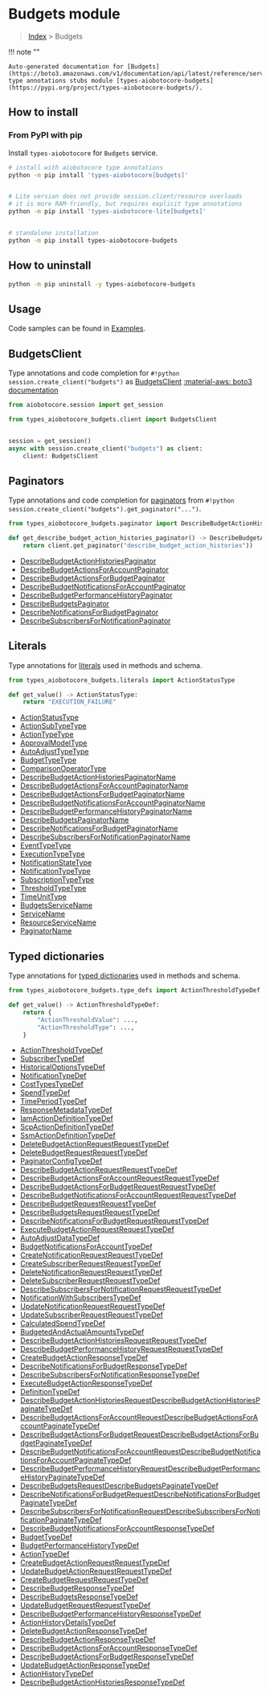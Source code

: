 # Budgets module

> [Index](../README.md) > Budgets


!!! note ""

    Auto-generated documentation for [Budgets](https://boto3.amazonaws.com/v1/documentation/api/latest/reference/services/budgets.html#Budgets)
    type annotations stubs module [types-aiobotocore-budgets](https://pypi.org/project/types-aiobotocore-budgets/).

## How to install



### From PyPI with pip

Install `types-aiobotocore` for `Budgets` service.

```bash
# install with aiobotocore type annotations
python -m pip install 'types-aiobotocore[budgets]'


# Lite version does not provide session.client/resource overloads
# it is more RAM-friendly, but requires explicit type annotations
python -m pip install 'types-aiobotocore-lite[budgets]'


# standalone installation
python -m pip install types-aiobotocore-budgets
```



## How to uninstall

```bash
python -m pip uninstall -y types-aiobotocore-budgets
```

## Usage

Code samples can be found in [Examples](./usage.md).

## BudgetsClient

Type annotations and code completion for  `#!python session.create_client("budgets")` as [BudgetsClient](./client.md)
[:material-aws: boto3 documentation](https://boto3.amazonaws.com/v1/documentation/api/latest/reference/services/budgets.html#Budgets.Client)

```python title="Usage example"
from aiobotocore.session import get_session

from types_aiobotocore_budgets.client import BudgetsClient


session = get_session()
async with session.create_client("budgets") as client:
    client: BudgetsClient
```


## Paginators

Type annotations and code completion for
[paginators](./paginators.md)
from `#!python session.create_client("budgets").get_paginator("...")`.

```python title="Usage example"
from types_aiobotocore_budgets.paginator import DescribeBudgetActionHistoriesPaginator

def get_describe_budget_action_histories_paginator() -> DescribeBudgetActionHistoriesPaginator:
    return client.get_paginator("describe_budget_action_histories"))
```

- [DescribeBudgetActionHistoriesPaginator](./paginators.md#describebudgetactionhistoriespaginator)
- [DescribeBudgetActionsForAccountPaginator](./paginators.md#describebudgetactionsforaccountpaginator)
- [DescribeBudgetActionsForBudgetPaginator](./paginators.md#describebudgetactionsforbudgetpaginator)
- [DescribeBudgetNotificationsForAccountPaginator](./paginators.md#describebudgetnotificationsforaccountpaginator)
- [DescribeBudgetPerformanceHistoryPaginator](./paginators.md#describebudgetperformancehistorypaginator)
- [DescribeBudgetsPaginator](./paginators.md#describebudgetspaginator)
- [DescribeNotificationsForBudgetPaginator](./paginators.md#describenotificationsforbudgetpaginator)
- [DescribeSubscribersForNotificationPaginator](./paginators.md#describesubscribersfornotificationpaginator)








## Literals

Type annotations for [literals](./literals.md) used in methods and schema.

```python title="Usage example"
from types_aiobotocore_budgets.literals import ActionStatusType

def get_value() -> ActionStatusType:
    return "EXECUTION_FAILURE"
```

- [ActionStatusType](./literals.md#actionstatustype)
- [ActionSubTypeType](./literals.md#actionsubtypetype)
- [ActionTypeType](./literals.md#actiontypetype)
- [ApprovalModelType](./literals.md#approvalmodeltype)
- [AutoAdjustTypeType](./literals.md#autoadjusttypetype)
- [BudgetTypeType](./literals.md#budgettypetype)
- [ComparisonOperatorType](./literals.md#comparisonoperatortype)
- [DescribeBudgetActionHistoriesPaginatorName](./literals.md#describebudgetactionhistoriespaginatorname)
- [DescribeBudgetActionsForAccountPaginatorName](./literals.md#describebudgetactionsforaccountpaginatorname)
- [DescribeBudgetActionsForBudgetPaginatorName](./literals.md#describebudgetactionsforbudgetpaginatorname)
- [DescribeBudgetNotificationsForAccountPaginatorName](./literals.md#describebudgetnotificationsforaccountpaginatorname)
- [DescribeBudgetPerformanceHistoryPaginatorName](./literals.md#describebudgetperformancehistorypaginatorname)
- [DescribeBudgetsPaginatorName](./literals.md#describebudgetspaginatorname)
- [DescribeNotificationsForBudgetPaginatorName](./literals.md#describenotificationsforbudgetpaginatorname)
- [DescribeSubscribersForNotificationPaginatorName](./literals.md#describesubscribersfornotificationpaginatorname)
- [EventTypeType](./literals.md#eventtypetype)
- [ExecutionTypeType](./literals.md#executiontypetype)
- [NotificationStateType](./literals.md#notificationstatetype)
- [NotificationTypeType](./literals.md#notificationtypetype)
- [SubscriptionTypeType](./literals.md#subscriptiontypetype)
- [ThresholdTypeType](./literals.md#thresholdtypetype)
- [TimeUnitType](./literals.md#timeunittype)
- [BudgetsServiceName](./literals.md#budgetsservicename)
- [ServiceName](./literals.md#servicename)
- [ResourceServiceName](./literals.md#resourceservicename)
- [PaginatorName](./literals.md#paginatorname)




## Typed dictionaries

Type annotations for [typed dictionaries](./type_defs.md) used in methods and schema.

```python title="Usage example"
from types_aiobotocore_budgets.type_defs import ActionThresholdTypeDef

def get_value() -> ActionThresholdTypeDef:
    return {
        "ActionThresholdValue": ...,
        "ActionThresholdType": ...,
    }
```

- [ActionThresholdTypeDef](./type_defs.md#actionthresholdtypedef)
- [SubscriberTypeDef](./type_defs.md#subscribertypedef)
- [HistoricalOptionsTypeDef](./type_defs.md#historicaloptionstypedef)
- [NotificationTypeDef](./type_defs.md#notificationtypedef)
- [CostTypesTypeDef](./type_defs.md#costtypestypedef)
- [SpendTypeDef](./type_defs.md#spendtypedef)
- [TimePeriodTypeDef](./type_defs.md#timeperiodtypedef)
- [ResponseMetadataTypeDef](./type_defs.md#responsemetadatatypedef)
- [IamActionDefinitionTypeDef](./type_defs.md#iamactiondefinitiontypedef)
- [ScpActionDefinitionTypeDef](./type_defs.md#scpactiondefinitiontypedef)
- [SsmActionDefinitionTypeDef](./type_defs.md#ssmactiondefinitiontypedef)
- [DeleteBudgetActionRequestRequestTypeDef](./type_defs.md#deletebudgetactionrequestrequesttypedef)
- [DeleteBudgetRequestRequestTypeDef](./type_defs.md#deletebudgetrequestrequesttypedef)
- [PaginatorConfigTypeDef](./type_defs.md#paginatorconfigtypedef)
- [DescribeBudgetActionRequestRequestTypeDef](./type_defs.md#describebudgetactionrequestrequesttypedef)
- [DescribeBudgetActionsForAccountRequestRequestTypeDef](./type_defs.md#describebudgetactionsforaccountrequestrequesttypedef)
- [DescribeBudgetActionsForBudgetRequestRequestTypeDef](./type_defs.md#describebudgetactionsforbudgetrequestrequesttypedef)
- [DescribeBudgetNotificationsForAccountRequestRequestTypeDef](./type_defs.md#describebudgetnotificationsforaccountrequestrequesttypedef)
- [DescribeBudgetRequestRequestTypeDef](./type_defs.md#describebudgetrequestrequesttypedef)
- [DescribeBudgetsRequestRequestTypeDef](./type_defs.md#describebudgetsrequestrequesttypedef)
- [DescribeNotificationsForBudgetRequestRequestTypeDef](./type_defs.md#describenotificationsforbudgetrequestrequesttypedef)
- [ExecuteBudgetActionRequestRequestTypeDef](./type_defs.md#executebudgetactionrequestrequesttypedef)
- [AutoAdjustDataTypeDef](./type_defs.md#autoadjustdatatypedef)
- [BudgetNotificationsForAccountTypeDef](./type_defs.md#budgetnotificationsforaccounttypedef)
- [CreateNotificationRequestRequestTypeDef](./type_defs.md#createnotificationrequestrequesttypedef)
- [CreateSubscriberRequestRequestTypeDef](./type_defs.md#createsubscriberrequestrequesttypedef)
- [DeleteNotificationRequestRequestTypeDef](./type_defs.md#deletenotificationrequestrequesttypedef)
- [DeleteSubscriberRequestRequestTypeDef](./type_defs.md#deletesubscriberrequestrequesttypedef)
- [DescribeSubscribersForNotificationRequestRequestTypeDef](./type_defs.md#describesubscribersfornotificationrequestrequesttypedef)
- [NotificationWithSubscribersTypeDef](./type_defs.md#notificationwithsubscriberstypedef)
- [UpdateNotificationRequestRequestTypeDef](./type_defs.md#updatenotificationrequestrequesttypedef)
- [UpdateSubscriberRequestRequestTypeDef](./type_defs.md#updatesubscriberrequestrequesttypedef)
- [CalculatedSpendTypeDef](./type_defs.md#calculatedspendtypedef)
- [BudgetedAndActualAmountsTypeDef](./type_defs.md#budgetedandactualamountstypedef)
- [DescribeBudgetActionHistoriesRequestRequestTypeDef](./type_defs.md#describebudgetactionhistoriesrequestrequesttypedef)
- [DescribeBudgetPerformanceHistoryRequestRequestTypeDef](./type_defs.md#describebudgetperformancehistoryrequestrequesttypedef)
- [CreateBudgetActionResponseTypeDef](./type_defs.md#createbudgetactionresponsetypedef)
- [DescribeNotificationsForBudgetResponseTypeDef](./type_defs.md#describenotificationsforbudgetresponsetypedef)
- [DescribeSubscribersForNotificationResponseTypeDef](./type_defs.md#describesubscribersfornotificationresponsetypedef)
- [ExecuteBudgetActionResponseTypeDef](./type_defs.md#executebudgetactionresponsetypedef)
- [DefinitionTypeDef](./type_defs.md#definitiontypedef)
- [DescribeBudgetActionHistoriesRequestDescribeBudgetActionHistoriesPaginateTypeDef](./type_defs.md#describebudgetactionhistoriesrequestdescribebudgetactionhistoriespaginatetypedef)
- [DescribeBudgetActionsForAccountRequestDescribeBudgetActionsForAccountPaginateTypeDef](./type_defs.md#describebudgetactionsforaccountrequestdescribebudgetactionsforaccountpaginatetypedef)
- [DescribeBudgetActionsForBudgetRequestDescribeBudgetActionsForBudgetPaginateTypeDef](./type_defs.md#describebudgetactionsforbudgetrequestdescribebudgetactionsforbudgetpaginatetypedef)
- [DescribeBudgetNotificationsForAccountRequestDescribeBudgetNotificationsForAccountPaginateTypeDef](./type_defs.md#describebudgetnotificationsforaccountrequestdescribebudgetnotificationsforaccountpaginatetypedef)
- [DescribeBudgetPerformanceHistoryRequestDescribeBudgetPerformanceHistoryPaginateTypeDef](./type_defs.md#describebudgetperformancehistoryrequestdescribebudgetperformancehistorypaginatetypedef)
- [DescribeBudgetsRequestDescribeBudgetsPaginateTypeDef](./type_defs.md#describebudgetsrequestdescribebudgetspaginatetypedef)
- [DescribeNotificationsForBudgetRequestDescribeNotificationsForBudgetPaginateTypeDef](./type_defs.md#describenotificationsforbudgetrequestdescribenotificationsforbudgetpaginatetypedef)
- [DescribeSubscribersForNotificationRequestDescribeSubscribersForNotificationPaginateTypeDef](./type_defs.md#describesubscribersfornotificationrequestdescribesubscribersfornotificationpaginatetypedef)
- [DescribeBudgetNotificationsForAccountResponseTypeDef](./type_defs.md#describebudgetnotificationsforaccountresponsetypedef)
- [BudgetTypeDef](./type_defs.md#budgettypedef)
- [BudgetPerformanceHistoryTypeDef](./type_defs.md#budgetperformancehistorytypedef)
- [ActionTypeDef](./type_defs.md#actiontypedef)
- [CreateBudgetActionRequestRequestTypeDef](./type_defs.md#createbudgetactionrequestrequesttypedef)
- [UpdateBudgetActionRequestRequestTypeDef](./type_defs.md#updatebudgetactionrequestrequesttypedef)
- [CreateBudgetRequestRequestTypeDef](./type_defs.md#createbudgetrequestrequesttypedef)
- [DescribeBudgetResponseTypeDef](./type_defs.md#describebudgetresponsetypedef)
- [DescribeBudgetsResponseTypeDef](./type_defs.md#describebudgetsresponsetypedef)
- [UpdateBudgetRequestRequestTypeDef](./type_defs.md#updatebudgetrequestrequesttypedef)
- [DescribeBudgetPerformanceHistoryResponseTypeDef](./type_defs.md#describebudgetperformancehistoryresponsetypedef)
- [ActionHistoryDetailsTypeDef](./type_defs.md#actionhistorydetailstypedef)
- [DeleteBudgetActionResponseTypeDef](./type_defs.md#deletebudgetactionresponsetypedef)
- [DescribeBudgetActionResponseTypeDef](./type_defs.md#describebudgetactionresponsetypedef)
- [DescribeBudgetActionsForAccountResponseTypeDef](./type_defs.md#describebudgetactionsforaccountresponsetypedef)
- [DescribeBudgetActionsForBudgetResponseTypeDef](./type_defs.md#describebudgetactionsforbudgetresponsetypedef)
- [UpdateBudgetActionResponseTypeDef](./type_defs.md#updatebudgetactionresponsetypedef)
- [ActionHistoryTypeDef](./type_defs.md#actionhistorytypedef)
- [DescribeBudgetActionHistoriesResponseTypeDef](./type_defs.md#describebudgetactionhistoriesresponsetypedef)

